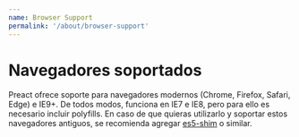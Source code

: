 ```yaml
---
name: Browser Support
permalink: '/about/browser-support'
---
```


# Navegadores soportados

Preact ofrece soporte para navegadores modernos (Chrome, Firefox, Safari, Edge) e IE9+. De todos modos, funciona en IE7 e IE8, pero para ello es necesario incluir polyfills. En caso de que quieras utilizarlo y soportar estos navegadores antiguos, se recomienda agregar [es5-shim] o similar.

[es5-shim]: https://github.com/es-shims/es5-shim
